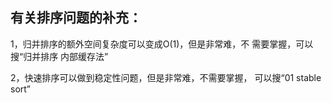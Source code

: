 ## 有关排序问题的补充： 

1，归并排序的额外空间复杂度可以变成O(1)，但是非常难，不 需要掌握，可以搜“归并排序 内部缓存法” 

2，快速排序可以做到稳定性问题，但是非常难，不需要掌握， 可以搜“01 stable sort”

